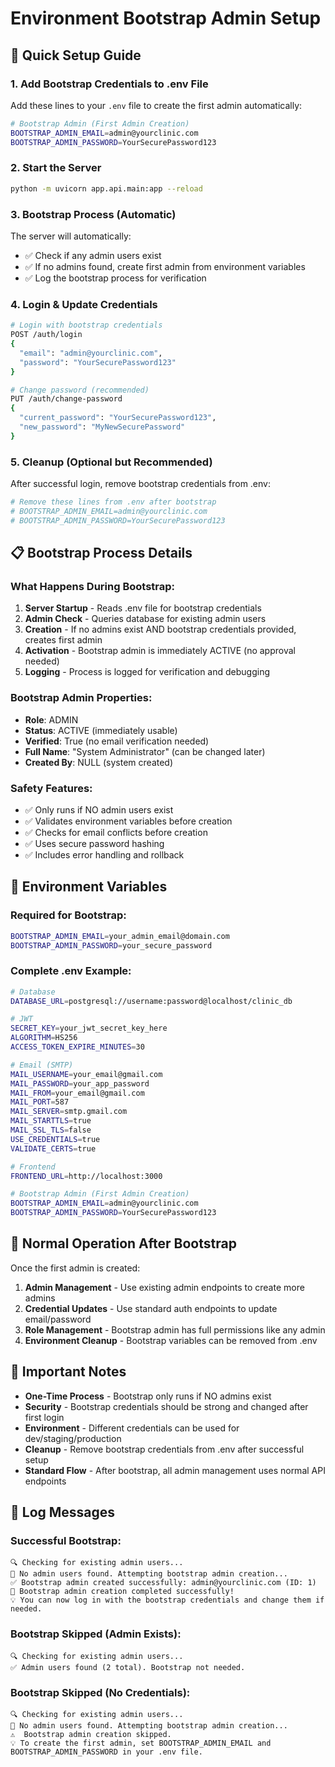 # Environment Bootstrap Admin Setup

## 🚀 Quick Setup Guide

### 1. Add Bootstrap Credentials to .env File

Add these lines to your `.env` file to create the first admin automatically:

```bash
# Bootstrap Admin (First Admin Creation)
BOOTSTRAP_ADMIN_EMAIL=admin@yourclinic.com
BOOTSTRAP_ADMIN_PASSWORD=YourSecurePassword123
```

### 2. Start the Server

```bash
python -m uvicorn app.api.main:app --reload
```

### 3. Bootstrap Process (Automatic)

The server will automatically:

- ✅ Check if any admin users exist
- ✅ If no admins found, create first admin from environment variables
- ✅ Log the bootstrap process for verification

### 4. Login & Update Credentials

```bash
# Login with bootstrap credentials
POST /auth/login
{
  "email": "admin@yourclinic.com",
  "password": "YourSecurePassword123"
}

# Change password (recommended)
PUT /auth/change-password
{
  "current_password": "YourSecurePassword123",
  "new_password": "MyNewSecurePassword"
}
```

### 5. Cleanup (Optional but Recommended)

After successful login, remove bootstrap credentials from .env:

```bash
# Remove these lines from .env after bootstrap
# BOOTSTRAP_ADMIN_EMAIL=admin@yourclinic.com
# BOOTSTRAP_ADMIN_PASSWORD=YourSecurePassword123
```

## 📋 Bootstrap Process Details

### What Happens During Bootstrap:

1. **Server Startup** - Reads .env file for bootstrap credentials
2. **Admin Check** - Queries database for existing admin users
3. **Creation** - If no admins exist AND bootstrap credentials provided, creates first admin
4. **Activation** - Bootstrap admin is immediately ACTIVE (no approval needed)
5. **Logging** - Process is logged for verification and debugging

### Bootstrap Admin Properties:

- **Role**: ADMIN
- **Status**: ACTIVE (immediately usable)
- **Verified**: True (no email verification needed)
- **Full Name**: "System Administrator" (can be changed later)
- **Created By**: NULL (system created)

### Safety Features:

- ✅ Only runs if NO admin users exist
- ✅ Validates environment variables before creation
- ✅ Checks for email conflicts before creation
- ✅ Uses secure password hashing
- ✅ Includes error handling and rollback

## 🔧 Environment Variables

### Required for Bootstrap:

```bash
BOOTSTRAP_ADMIN_EMAIL=your_admin_email@domain.com
BOOTSTRAP_ADMIN_PASSWORD=your_secure_password
```

### Complete .env Example:

```bash
# Database
DATABASE_URL=postgresql://username:password@localhost/clinic_db

# JWT
SECRET_KEY=your_jwt_secret_key_here
ALGORITHM=HS256
ACCESS_TOKEN_EXPIRE_MINUTES=30

# Email (SMTP)
MAIL_USERNAME=your_email@gmail.com
MAIL_PASSWORD=your_app_password
MAIL_FROM=your_email@gmail.com
MAIL_PORT=587
MAIL_SERVER=smtp.gmail.com
MAIL_STARTTLS=true
MAIL_SSL_TLS=false
USE_CREDENTIALS=true
VALIDATE_CERTS=true

# Frontend
FRONTEND_URL=http://localhost:3000

# Bootstrap Admin (First Admin Creation)
BOOTSTRAP_ADMIN_EMAIL=admin@yourclinic.com
BOOTSTRAP_ADMIN_PASSWORD=YourSecurePassword123
```

## 🔄 Normal Operation After Bootstrap

Once the first admin is created:

1. **Admin Management** - Use existing admin endpoints to create more admins
2. **Credential Updates** - Use standard auth endpoints to update email/password
3. **Role Management** - Bootstrap admin has full permissions like any admin
4. **Environment Cleanup** - Bootstrap variables can be removed from .env

## 🚨 Important Notes

- **One-Time Process** - Bootstrap only runs if NO admins exist
- **Security** - Bootstrap credentials should be strong and changed after first login
- **Environment** - Different credentials can be used for dev/staging/production
- **Cleanup** - Remove bootstrap credentials from .env after successful setup
- **Standard Flow** - After bootstrap, all admin management uses normal API endpoints

## 📝 Log Messages

### Successful Bootstrap:

```
🔍 Checking for existing admin users...
🚀 No admin users found. Attempting bootstrap admin creation...
✅ Bootstrap admin created successfully: admin@yourclinic.com (ID: 1)
🎉 Bootstrap admin creation completed successfully!
💡 You can now log in with the bootstrap credentials and change them if needed.
```

### Bootstrap Skipped (Admin Exists):

```
🔍 Checking for existing admin users...
✅ Admin users found (2 total). Bootstrap not needed.
```

### Bootstrap Skipped (No Credentials):

```
🔍 Checking for existing admin users...
🚀 No admin users found. Attempting bootstrap admin creation...
⚠️  Bootstrap admin creation skipped.
💡 To create the first admin, set BOOTSTRAP_ADMIN_EMAIL and BOOTSTRAP_ADMIN_PASSWORD in your .env file.
```
